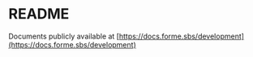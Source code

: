 # README

Documents publicly available at [https://docs.forme.sbs/development](https://docs.forme.sbs/development)
